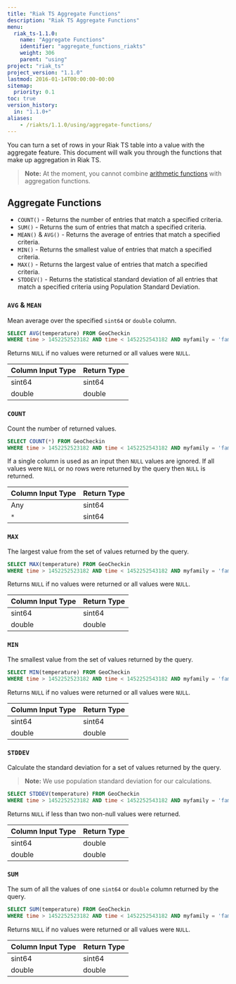 ```yaml
---
title: "Riak TS Aggregate Functions"
description: "Riak TS Aggregate Functions"
menu:
  riak_ts-1.1.0:
    name: "Aggregate Functions"
    identifier: "aggregate_functions_riakts"
    weight: 306
    parent: "using"
project: "riak_ts"
project_version: "1.1.0"
lastmod: 2016-01-14T00:00:00-00:00
sitemap:
  priority: 0.1
toc: true
version_history:
  in: "1.1.0+"
aliases:
    - /riakts/1.1.0/using/aggregate-functions/
---
```


[arithmetic]: ../arithmetic-operations

You can turn a set of rows in your Riak TS table into a value with the aggregate feature. This document will walk you through the functions that make up aggregation in Riak TS.

>**Note:** At the moment, you cannot combine [arithmetic functions][arithmetic] with aggregation functions.

## Aggregate Functions

* `COUNT()` - Returns the number of entries that match a specified criteria.
* `SUM()` - Returns the sum of entries that match a specified criteria.
* `MEAN()` & `AVG()` - Returns the average of entries that match a specified criteria.
* `MIN()` - Returns the smallest value of entries that match a specified criteria.
* `MAX()` - Returns the largest value of entries that match a specified criteria.
* `STDDEV()` - Returns the statistical standard deviation of all entries that match a specified criteria using Population Standard Deviation.

### `AVG` & `MEAN`

Mean average over the specified `sint64` or `double` column.

```sql
SELECT AVG(temperature) FROM GeoCheckin
WHERE time > 1452252523182 AND time < 1452252543182 AND myfamily = 'family1' AND myseries = 'series1'
```

Returns `NULL` if no values were returned or all values were `NULL`.

| Column Input Type | Return Type |
|------------|-------------|
| sint64 | sint64 |
| double | double |

### `COUNT`

Count the number of returned values.

```sql
SELECT COUNT(*) FROM GeoCheckin
WHERE time > 1452252523182 AND time < 1452252543182 AND myfamily = 'family1' AND myseries = 'series1'
```

If a single column is used as an input then `NULL` values are ignored. If all values were `NULL` or no rows were returned by the query then `NULL` is returned.

| Column Input Type | Return Type |
|------------|-------------|
| Any | sint64 |
| `*` | sint64 |

### `MAX`

The largest value from the set of values returned by the query.

```sql
SELECT MAX(temperature) FROM GeoCheckin
WHERE time > 1452252523182 AND time < 1452252543182 AND myfamily = 'family1' AND myseries = 'series1'
```

Returns `NULL` if no values were returned or all values were `NULL`.

| Column Input Type | Return Type |
|------------|-------------|
| sint64 | sint64 |
| double | double |

### `MIN`

The smallest value from the set of values returned by the query.

```sql
SELECT MIN(temperature) FROM GeoCheckin
WHERE time > 1452252523182 AND time < 1452252543182 AND myfamily = 'family1' AND myseries = 'series1'
```

Returns `NULL` if no values were returned or all values were `NULL`.

| Column Input Type | Return Type |
|------------|-------------|
| sint64 | sint64 |
| double | double |

### `STDDEV`

Calculate the standard deviation for a set of values returned by the query.

>**Note:** We use population standard deviation for our calculations.

```sql
SELECT STDDEV(temperature) FROM GeoCheckin
WHERE time > 1452252523182 AND time < 1452252543182 AND myfamily = 'family1' AND myseries = 'series1'
```

Returns `NULL` if less than two non-null values were returned.

| Column Input Type | Return Type |
|------------|-------------|
| sint64 | double |
| double | double |

### `SUM`

The sum of all the values of one `sint64` or `double` column returned by the query.

```sql
SELECT SUM(temperature) FROM GeoCheckin
WHERE time > 1452252523182 AND time < 1452252543182 AND myfamily = 'family1' AND myseries = 'series1'
```

Returns `NULL` if no values were returned or all values were `NULL`.

| Column Input Type | Return Type |
|------------|-------------|
| sint64 | sint64 |
| double | double |
